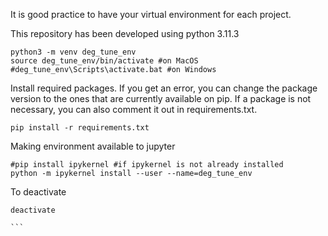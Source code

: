 It is good practice to have your virtual environment for each project. 

This repository has been developed using python 3.11.3
```
python3 -m venv deg_tune_env
source deg_tune_env/bin/activate #on MacOS
#deg_tune_env\Scripts\activate.bat #on Windows
```

Install required packages. If you get an error, you can change the package version to the ones that are currently available on pip. If a package is not necessary, you can also comment it out in requirements.txt.

```
pip install -r requirements.txt
```

Making environment available to jupyter

```
#pip install ipykernel #if ipykernel is not already installed
python -m ipykernel install --user --name=deg_tune_env
```

To deactivate

````
deactivate

```